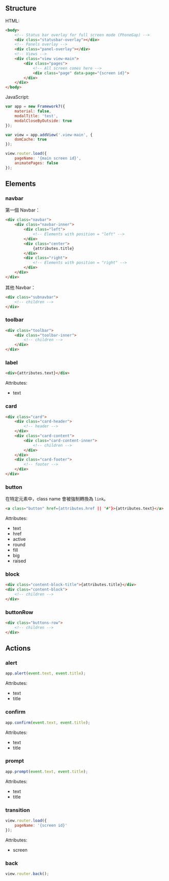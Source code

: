## Structure

HTML:

``` html
<body>
    <!-- Status bar overlay for full screen mode (PhoneGap) -->
    <div class="statusbar-overlay"></div>
    <!-- Panels overlay -->
    <div class="panel-overlay"></div>
    <!-- Views -->
    <div class="view view-main">
        <div class="pages">
            <!-- All screen comes here -->
            <div class="page" data-page="{screen id}">
        </div>
    </div>
</body>
```

JavaScript:

``` js
var app = new Framework7({
    material: false,
    modalTitle: 'test',
    modalCloseByOutside: true
});

var view = app.addView('.view-main', {
    domCache: true
});

view.router.load({
    pageName: '{main screen id}',
    animatePages: false
});
```

## Elements

### navbar

第一個 Navbar：

``` html
<div class="navbar">
    <div class="navbar-inner">
        <div class="left">
            <!-- Elements with position = "left" -->
        </div>
        <div class="center">
            {attributes.title}
        </div>
        <div class="right">
            <!-- Elements with position = "right" -->
        </div>
    </div>
</div>
```

其他 Navbar：

``` html
<div class="subnavbar">
    <!-- children -->
</div>
```

### toolbar

``` html
<div class="toolbar">
    <div class="toolbar-inner">
        <!-- children -->
    </div>
</div>
```

### label

``` html
<div>{attributes.text}</div>
```

Attributes:

- text

### card

``` html
<div class="card">
    <div class="card-header">
        <!-- header -->
    </div>
    <div class="card-content">
        <div class="card-content-inner">
            <!-- children -->
        </div>
    </div>
    <div class="card-footer">
        <!-- footer -->
    </div>
</div>
```

### button

在特定元素中，class name 會被強制轉換為 `link`。

``` html
<a class="button" href={attributes.href || '#'}>{attributes.text}</a>
```

Attributes:

- text
- href
- active
- round
- fill
- big
- raised

### block

``` html
<div class="content-block-title">{attributes.title}</div>
<div class="content-block">
    <!-- children -->
</div>
```

### buttonRow

``` html
<div class="buttons-row">
    <!-- children -->
</div>
```

## Actions

### alert

``` js
app.alert(event.text, event.title);
```

Attributes:

- text
- title

### confirm

``` js
app.confirm(event.text, event.title);
```

Attributes:

- text
- title

### prompt

``` js
app.prompt(event.text, event.title);
```

Attributes:

- text
- title

### transition

``` js
view.router.load({
    pageName: '{screen id}'
});
```

Attributes:

- screen

### back

``` js
view.router.back();
```